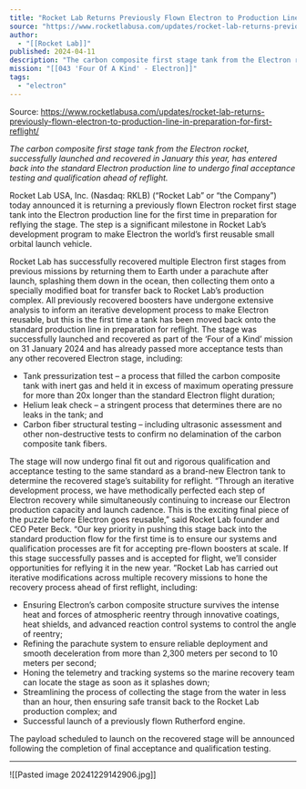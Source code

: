 ```yaml
---
title: "Rocket Lab Returns Previously Flown Electron to Production Line in Preparation for First Reflight "
source: "https://www.rocketlabusa.com/updates/rocket-lab-returns-previously-flown-electron-to-production-line-in-preparation-for-first-reflight/"
author:
  - "[[Rocket Lab]]"
published: 2024-04-11
description: "The carbon composite first stage tank from the Electron rocket, successfully launched and recovered in January this year, has entered back into the standard Electron production line to undergo final acceptance testing and qualification ahead of reflight."
mission: "[[043 'Four Of A Kind' - Electron]]"
tags:
  - "electron"
---
```


Source: https://www.rocketlabusa.com/updates/rocket-lab-returns-previously-flown-electron-to-production-line-in-preparation-for-first-reflight/

*The carbon composite first stage tank from the Electron rocket, successfully launched and recovered in January this year, has entered back into the standard Electron production line to undergo final acceptance testing and qualification ahead of reflight.*

Rocket Lab USA, Inc. (Nasdaq: RKLB) (“Rocket Lab” or “the Company”) today announced it is returning a previously flown Electron rocket first stage tank into the Electron production line for the first time in preparation for reflying the stage. The step is a significant milestone in Rocket Lab’s development program to make Electron the world’s first reusable small orbital launch vehicle.

Rocket Lab has successfully recovered multiple Electron first stages from previous missions by returning them to Earth under a parachute after launch, splashing them down in the ocean, then collecting them onto a specially modified boat for transfer back to Rocket Lab’s production complex. All previously recovered boosters have undergone extensive analysis to inform an iterative development process to make Electron reusable, but this is the first time a tank has been moved back onto the standard production line in preparation for reflight. The stage was successfully launched and recovered as part of the ‘Four of a Kind’ mission on 31 January 2024 and has already passed more acceptance tests than any other recovered Electron stage, including:

- Tank pressurization test – a process that filled the carbon composite tank with inert gas and held it in excess of maximum operating pressure for more than 20x longer than the standard Electron flight duration;
- Helium leak check – a stringent process that determines there are no leaks in the tank; and
- Carbon fiber structural testing – including ultrasonic assessment and other non-destructive tests to confirm no delamination of the carbon composite tank fibers.

The stage will now undergo final fit out and rigorous qualification and acceptance testing to the same standard as a brand-new Electron tank to determine the recovered stage’s suitability for reflight. “Through an iterative development process, we have methodically perfected each step of Electron recovery while simultaneously continuing to increase our Electron production capacity and launch cadence. This is the exciting final piece of the puzzle before Electron goes reusable,” said Rocket Lab founder and CEO Peter Beck. “Our key priority in pushing this stage back into the standard production flow for the first time is to ensure our systems and qualification processes are fit for accepting pre-flown boosters at scale. If this stage successfully passes and is accepted for flight, we’ll consider opportunities for reflying it in the new year. ”Rocket Lab has carried out iterative modifications across multiple recovery missions to hone the recovery process ahead of first reflight, including:

- Ensuring Electron’s carbon composite structure survives the intense heat and forces of atmospheric reentry through innovative coatings, heat shields, and advanced reaction control systems to control the angle of reentry;
- Refining the parachute system to ensure reliable deployment and smooth deceleration from more than 2,300 meters per second to 10 meters per second;
- Honing the telemetry and tracking systems so the marine recovery team can locate the stage as soon as it splashes down;
- Streamlining the process of collecting the stage from the water in less than an hour, then ensuring safe transit back to the Rocket Lab production complex; and
- Successful launch of a previously flown Rutherford engine.

The payload scheduled to launch on the recovered stage will be announced following the completion of final acceptance and qualification testing.

---

![[Pasted image 20241229142906.jpg]]